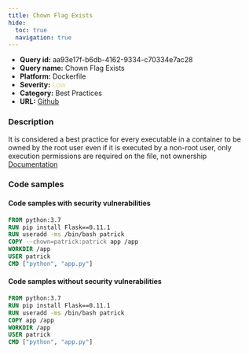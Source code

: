 ```yaml
---
title: Chown Flag Exists
hide:
  toc: true
  navigation: true
---
```


<style>
  .highlight .hll {
    background-color: #ff171742;
  }
  .md-content {
    max-width: 1100px;
    margin: 0 auto;
  }
</style>

-   **Query id:** aa93e17f-b6db-4162-9334-c70334e7ac28
-   **Query name:** Chown Flag Exists
-   **Platform:** Dockerfile
-   **Severity:** <span style="color:#edd57e">Low</span>
-   **Category:** Best Practices
-   **URL:** [Github](https://github.com/Checkmarx/kics/tree/master/assets/queries/dockerfile/chown_flag_exists)

### Description
It is considered a best practice for every executable in a container to be owned by the root user even if it is executed by a non-root user, only execution permissions are required on the file, not ownership<br>
[Documentation](https://docs.docker.com/develop/develop-images/dockerfile_best-practices/)

### Code samples
#### Code samples with security vulnerabilities
```dockerfile title="Positive test num. 1 - dockerfile file" hl_lines="4"
FROM python:3.7
RUN pip install Flask==0.11.1
RUN useradd -ms /bin/bash patrick
COPY --chown=patrick:patrick app /app
WORKDIR /app
USER patrick
CMD ["python", "app.py"]

```


#### Code samples without security vulnerabilities
```dockerfile title="Negative test num. 1 - dockerfile file"
FROM python:3.7
RUN pip install Flask==0.11.1
RUN useradd -ms /bin/bash patrick
COPY app /app
WORKDIR /app
USER patrick
CMD ["python", "app.py"]

```
